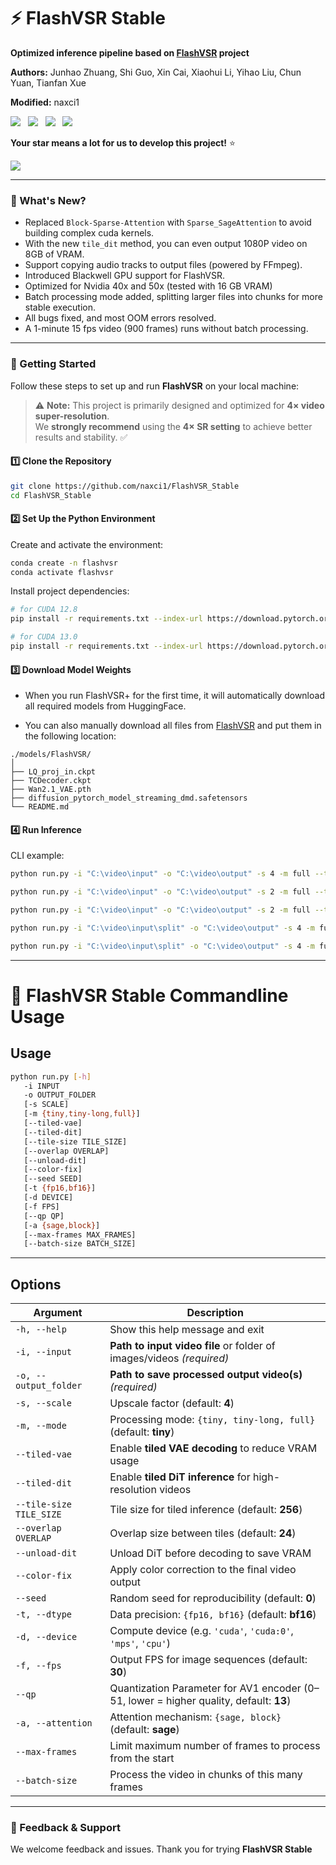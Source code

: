 # ⚡ FlashVSR Stable

**Optimized inference pipeline based on [FlashVSR](https://github.com/OpenImagingLab/FlashVSR) project**

**Authors:** Junhao Zhuang, Shi Guo, Xin Cai, Xiaohui Li, Yihao Liu, Chun Yuan, Tianfan Xue

**Modified:** naxci1  

<a href='http://zhuang2002.github.io/FlashVSR'><img src='https://img.shields.io/badge/Project-Page-Green'></a> &nbsp;
<a href="https://huggingface.co/JunhaoZhuang/FlashVSR"><img src="https://img.shields.io/badge/%F0%9F%A4%97%20Hugging%20Face-Model-blue"></a> &nbsp;
<a href="https://huggingface.co/datasets/JunhaoZhuang/VSR-120K"><img src="https://img.shields.io/badge/%F0%9F%A4%97%20Hugging%20Face-Dataset-orange"></a> &nbsp;
<a href="https://arxiv.org/abs/2510.12747"><img src="https://img.shields.io/badge/arXiv-2510.12747-b31b1b.svg"></a>

**Your star means a lot for us to develop this project!** :star:

<img src="./teaser.jpg" />

---
### 🤔 What's New?

- Replaced `Block-Sparse-Attention` with `Sparse_SageAttention` to avoid building complex cuda kernels.  
- With the new `tile_dit` method, you can even output 1080P video on 8GB of VRAM.   
- Support copying audio tracks to output files (powered by FFmpeg). 
- Introduced Blackwell GPU support for FlashVSR.
- Optimized for Nvidia 40x and 50x (tested with 16 GB VRAM)
- Batch processing mode added, splitting larger files into chunks for more stable execution.
- All bugs fixed, and most OOM errors resolved.
- A 1-minute 15 fps video (900 frames) runs without batch processing.

---
### 🚀 Getting Started

Follow these steps to set up and run **FlashVSR** on your local machine:

> ⚠️ **Note:** This project is primarily designed and optimized for **4× video super-resolution**.  
> We **strongly recommend** using the **4× SR setting** to achieve better results and stability. ✅

#### 1️⃣ Clone the Repository

```bash
git clone https://github.com/naxci1/FlashVSR_Stable
cd FlashVSR_Stable
````

#### 2️⃣ Set Up the Python Environment

Create and activate the environment:

```bash
conda create -n flashvsr
conda activate flashvsr
```

Install project dependencies:

```bash
# for CUDA 12.8
pip install -r requirements.txt --index-url https://download.pytorch.org/whl/cu128

# for CUDA 13.0
pip install -r requirements.txt --index-url https://download.pytorch.org/whl/cu130
```

#### 3️⃣ Download Model Weights

- When you run FlashVSR+ for the first time, it will automatically download all required models from HuggingFace.  

- You can also manually download all files from [FlashVSR](https://huggingface.co/JunhaoZhuang/FlashVSR) and put them in the following location:  

```
./models/FlashVSR/
│
├── LQ_proj_in.ckpt                                   
├── TCDecoder.ckpt                                    
├── Wan2.1_VAE.pth                                    
├── diffusion_pytorch_model_streaming_dmd.safetensors 
└── README.md
```  

#### 4️⃣ Run Inference

CLI example:

```bash
python run.py -i "C:\video\input" -o "C:\video\output" -s 4 -m full --tiled-vae --tiled-dit --tile-size 256 --overlap 24 --color-fix -t bf16 --batch-size 100

python run.py -i "C:\video\input" -o "C:\video\output" -s 2 -m full --tiled-vae --tiled-dit --tile-size 256 --overlap 24 --color-fix -t bf16  --batch-size 30 

python run.py -i "C:\video\input" -o "C:\video\output" -s 2 -m full --tiled-vae --tiled-dit --tile-size 368 --overlap 24 --color-fix -t bf16  --batch-size 200

python run.py -i "C:\video\input\split" -o "C:\video\output" -s 4 -m full --tiled-vae --tiled-dit --tile-size 256 --overlap 24 --color-fix -t bf16 --max-frames 100 --batch-size 100

python run.py -i "C:\video\input\split" -o "C:\video\output" -s 4 -m full --tiled-vae --tiled-dit --tile-size 128 --overlap 24 --color-fix -t bf16

```

---

# 🧠 FlashVSR Stable Commandline Usage

## Usage

```bash
python run.py [-h]
   -i INPUT
   -o OUTPUT_FOLDER
   [-s SCALE]
   [-m {tiny,tiny-long,full}]
   [--tiled-vae]
   [--tiled-dit]
   [--tile-size TILE_SIZE]
   [--overlap OVERLAP]
   [--unload-dit]
   [--color-fix]
   [--seed SEED]
   [-t {fp16,bf16}]
   [-d DEVICE]
   [-f FPS]
   [--qp QP]
   [-a {sage,block}]
   [--max-frames MAX_FRAMES]
   [--batch-size BATCH_SIZE]
```

---

## Options

| Argument | Description |
|-----------|--------------|
| `-h, --help` | Show this help message and exit |
| `-i, --input` | **Path to input video file** or folder of images/videos *(required)* |
| `-o, --output_folder` | **Path to save processed output video(s)** *(required)* |
| `-s, --scale` | Upscale factor (default: **4**) |
| `-m, --mode` | Processing mode: `{tiny, tiny-long, full}` (default: **tiny**) |
| `--tiled-vae` | Enable **tiled VAE decoding** to reduce VRAM usage |
| `--tiled-dit` | Enable **tiled DiT inference** for high-resolution videos |
| `--tile-size TILE_SIZE` | Tile size for tiled inference (default: **256**) |
| `--overlap OVERLAP` | Overlap size between tiles (default: **24**) |
| `--unload-dit` | Unload DiT before decoding to save VRAM |
| `--color-fix` | Apply color correction to the final video output |
| `--seed` | Random seed for reproducibility (default: **0**) |
| `-t, --dtype` | Data precision: `{fp16, bf16}` (default: **bf16**) |
| `-d, --device` | Compute device (e.g. `'cuda'`, `'cuda:0'`, `'mps'`, `'cpu'`) |
| `-f, --fps` | Output FPS for image sequences (default: **30**) |
| `--qp` | Quantization Parameter for AV1 encoder (0–51, lower = higher quality, default: **13**) |
| `-a, --attention` | Attention mechanism: `{sage, block}` (default: **sage**) |
| `--max-frames` | Limit maximum number of frames to process from the start |
| `--batch-size` | Process the video in chunks of this many frames |

---


### 🤗 Feedback & Support

We welcome feedback and issues. Thank you for trying **FlashVSR Stable**



